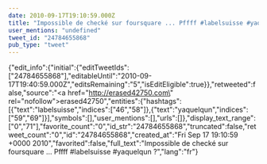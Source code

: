 ```yaml
---
date: 2010-09-17T19:10:59.000Z
title: "Impossible de checké sur foursquare ... Pffff #labelsuisse #yaquelqun ?″"
user_mentions: "undefined"
tweet_id: "24784655868"
pub_type: "tweet"
---
```

{"edit_info":{"initial":{"editTweetIds":["24784655868"],"editableUntil":"2010-09-17T19:40:59.000Z","editsRemaining":"5","isEditEligible":true}},"retweeted":false,"source":"<a href=\"http://erased42750.com\" rel=\"nofollow\">erased42750</a>","entities":{"hashtags":[{"text":"labelsuisse","indices":["46","58"]},{"text":"yaquelqun","indices":["59","69"]}],"symbols":[],"user_mentions":[],"urls":[]},"display_text_range":["0","71"],"favorite_count":"0","id_str":"24784655868","truncated":false,"retweet_count":"0","id":"24784655868","created_at":"Fri Sep 17 19:10:59 +0000 2010","favorited":false,"full_text":"Impossible de checké sur foursquare ... Pffff #labelsuisse #yaquelqun ?","lang":"fr"}
